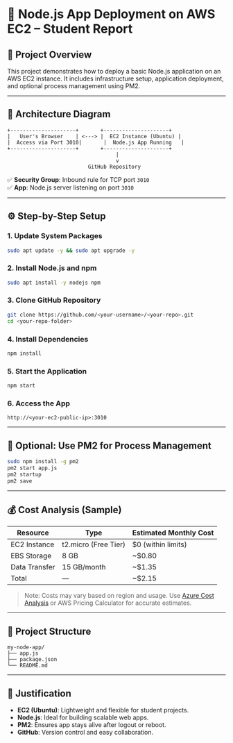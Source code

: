 # 🧾 Node.js App Deployment on AWS EC2 – Student Report

## 📘 Project Overview

This project demonstrates how to deploy a basic Node.js application on an AWS EC2 instance. It includes infrastructure setup, application deployment, and optional process management using PM2.

---

## 🧱 Architecture Diagram

```
+---------------------+       +---------------------+
|   User's Browser    | <---> |  EC2 Instance (Ubuntu) |
|  Access via Port 3010|       |  Node.js App Running   |
+---------------------+       +---------------------+
                                   |
                                   v
                          GitHub Repository
```

✅ **Security Group**: Inbound rule for TCP port `3010`  
✅ **App**: Node.js server listening on port `3010`

---

## ⚙️ Step-by-Step Setup

### 1. Update System Packages

```bash
sudo apt update -y && sudo apt upgrade -y
```

### 2. Install Node.js and npm

```bash
sudo apt install -y nodejs npm
```

### 3. Clone GitHub Repository

```bash
git clone https://github.com/<your-username>/<your-repo>.git
cd <your-repo-folder>
```

### 4. Install Dependencies

```bash
npm install
```

### 5. Start the Application

```bash
npm start
```

### 6. Access the App

```text
http://<your-ec2-public-ip>:3010
```

---

## 🔄 Optional: Use PM2 for Process Management

```bash
sudo npm install -g pm2
pm2 start app.js
pm2 startup
pm2 save
```

---

## 💰 Cost Analysis (Sample)

| Resource         | Type           | Estimated Monthly Cost |
|------------------|----------------|-------------------------|
| EC2 Instance     | t2.micro (Free Tier) | $0 (within limits)     |
| EBS Storage      | 8 GB           | ~$0.80                  |
| Data Transfer    | 15 GB/month    | ~$1.35                  |
| Total            | —              | ~$2.15                  |

> Note: Costs may vary based on region and usage. Use [Azure Cost Analysis](https://portal.azure.com/#view/Microsoft_Azure_CostManagement/CostAnalysis/scope/%2Fsubscriptions%2F4b0debb9-90ab-46db-8f7d-3f697f5bf2e8) or AWS Pricing Calculator for accurate estimates.

---

## 📁 Project Structure

```
my-node-app/
├── app.js
├── package.json
└── README.md
```

---

## 📌 Justification

- **EC2 (Ubuntu)**: Lightweight and flexible for student projects.
- **Node.js**: Ideal for building scalable web apps.
- **PM2**: Ensures app stays alive after logout or reboot.
- **GitHub**: Version control and easy collaboration.
